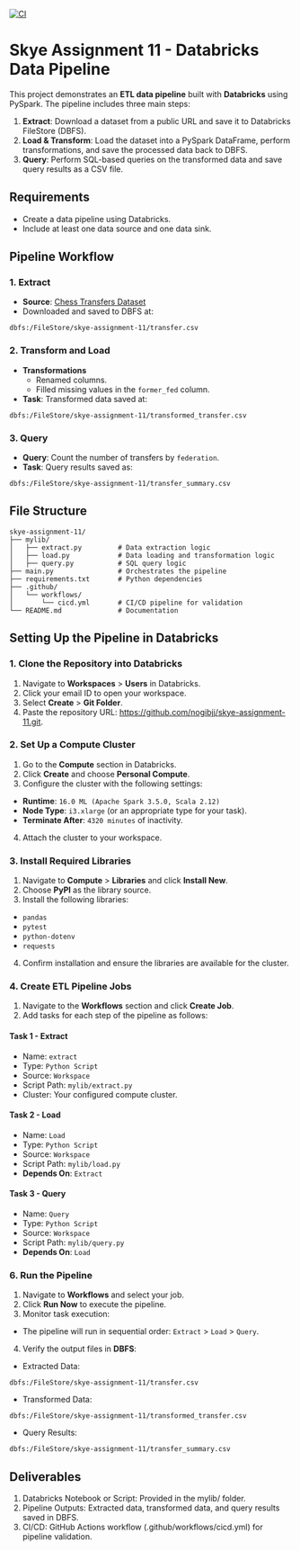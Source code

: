 [![CI](https://github.com/nogibjj/skye-assignment-11/actions/workflows/cicd.yaml/badge.svg)](https://github.com/nogibjj/skye-assignment-11/actions/workflows/cicd.yaml)

# Skye Assignment 11 - Databricks Data Pipeline

This project demonstrates an **ETL data pipeline** built with **Databricks** using PySpark. The pipeline includes three main steps:
1. **Extract**: Download a dataset from a public URL and save it to Databricks FileStore (DBFS).
2. **Load & Transform**: Load the dataset into a PySpark DataFrame, perform transformations, and save the processed data back to DBFS.
3. **Query**: Perform SQL-based queries on the transformed data and save query results as a CSV file.

## Requirements
- Create a data pipeline using Databricks.
- Include at least one data source and one data sink.

## Pipeline Workflow
### 1. Extract
- **Source**: [Chess Transfers Dataset](https://github.com/fivethirtyeight/data/blob/master/chess-transfers/transfers.csv)
- Downloaded and saved to DBFS at: 
```plaintext
dbfs:/FileStore/skye-assignment-11/transfer.csv
```

### 2. Transform and Load
- **Transformations**
   - Renamed columns.
   - Filled missing values in the `former_fed` column.
- **Task**: Transformed data saved at:
```plaintext
dbfs:/FileStore/skye-assignment-11/transformed_transfer.csv
```

### 3. Query
- **Query**: Count the number of transfers by `federation`.
- **Task**: Query results saved as:
```plaintext
dbfs:/FileStore/skye-assignment-11/transfer_summary.csv
```

## File Structure
```plaintext
skye-assignment-11/
├── mylib/
│   ├── extract.py         # Data extraction logic
│   ├── load.py            # Data loading and transformation logic
│   ├── query.py           # SQL query logic
├── main.py                # Orchestrates the pipeline
├── requirements.txt       # Python dependencies
├── .github/
│   └── workflows/
│       └── cicd.yml       # CI/CD pipeline for validation
└── README.md              # Documentation
```

## Setting Up the Pipeline in Databricks

### **1. Clone the Repository into Databricks**
1. Navigate to **Workspaces** > **Users** in Databricks.
2. Click your email ID to open your workspace.
3. Select **Create** > **Git Folder**.
4. Paste the repository URL: https://github.com/nogibjj/skye-assignment-11.git.

### **2. Set Up a Compute Cluster**
1. Go to the **Compute** section in Databricks.
2. Click **Create** and choose **Personal Compute**.
3. Configure the cluster with the following settings:
- **Runtime**: `16.0 ML (Apache Spark 3.5.0, Scala 2.12)`
- **Node Type**: `i3.xlarge` (or an appropriate type for your task).
- **Terminate After**: `4320 minutes` of inactivity.
4. Attach the cluster to your workspace.

### **3. Install Required Libraries**
1. Navigate to **Compute** > **Libraries** and click **Install New**.
2. Choose **PyPI** as the library source.
3. Install the following libraries:
- `pandas`
- `pytest`
- `python-dotenv`
- `requests`
4. Confirm installation and ensure the libraries are available for the cluster.

### **4. Create ETL Pipeline Jobs**
1. Navigate to the **Workflows** section and click **Create Job**.
2. Add tasks for each step of the pipeline as follows:

#### **Task 1 - Extract**
- Name: `extract`
- Type: `Python Script`
- Source: `Workspace`
- Script Path: `mylib/extract.py`
- Cluster: Your configured compute cluster.

#### **Task 2 - Load**
- Name: `Load`
- Type: `Python Script`
- Source: `Workspace`
- Script Path: `mylib/load.py`
- **Depends On**: `Extract`

#### **Task 3 - Query**
- Name: `Query`
- Type: `Python Script`
- Source: `Workspace`
- Script Path: `mylib/query.py`
- **Depends On**: `Load`

### **6. Run the Pipeline**
1. Navigate to **Workflows** and select your job.
2. Click **Run Now** to execute the pipeline.
3. Monitor task execution:
- The pipeline will run in sequential order: `Extract` > `Load` > `Query`.
4. Verify the output files in **DBFS**:
- Extracted Data: 
```plaintext
dbfs:/FileStore/skye-assignment-11/transfer.csv
```
- Transformed Data: 
```plaintext
dbfs:/FileStore/skye-assignment-11/transformed_transfer.csv
```
- Query Results: 
```plaintext
dbfs:/FileStore/skye-assignment-11/transfer_summary.csv
```

## Deliverables
1. Databricks Notebook or Script: Provided in the mylib/ folder.
2. Pipeline Outputs: Extracted data, transformed data, and query results saved in DBFS.
3. CI/CD: GitHub Actions workflow (.github/workflows/cicd.yml) for pipeline validation.
